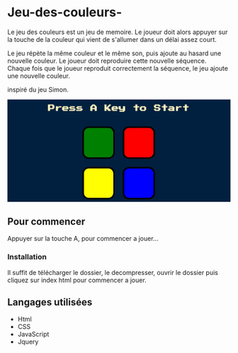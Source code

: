 # Jeu-des-couleurs-

Le jeu des couleurs est un jeu de memoire. Le joueur doit alors appuyer sur la touche de la couleur qui vient de s'allumer dans un délai assez court.

Le jeu répète la même couleur et le même son, puis ajoute au hasard une nouvelle couleur. Le joueur doit reproduire cette nouvelle séquence. Chaque fois que le joueur reproduit correctement la séquence, le jeu ajoute une nouvelle couleur.

inspiré du jeu Simon.

![view](images/view.jpg "jeu des couleurs view")

## Pour commencer



Appuyer sur la touche A, pour commencer a jouer...


### Installation

Il suffit de télécharger le dossier, le decompresser, ouvrir le dossier puis cliquez sur index html pour commencer a jouer.


## Langages utilisées

* Html
* CSS
* JavaScript
* Jquery





